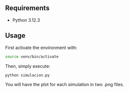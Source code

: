 ## Requirements
- Python 3.12.3
## Usage
First activate the environment with:
```bash
source venv/bin/activate
```
Then, simply execute:
```bash
python simulacion.py
```
You will have the plot for each simulation in two .png files.
